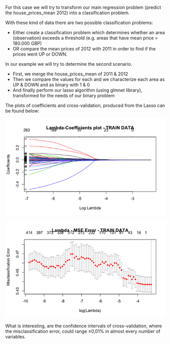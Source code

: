 For this case we will try to transform our main regression problem (predict the house\_prices\_mean 2012) into a classification problem.

With these kind of data there are two possible classification problems:

* Either create a classification problem which determines whether an area (observation) exceeds a threshold (e.g. areas that have mean price > 180.000 GBP)
* OR compare the mean prices of 2012 with 2011 in order to find if the prices went UP or DOWN.

In our example we will try to determine the second scenario.    

* First, we merge the house\_prices\_mean of 2011 & 2012
* Then we compare the values for each and we characterize each area as UP & DOWN and as binary with 1 & 0
* And finally perform our lasso algorithm (using glmnet library), transformed for the needs of our binary problem


The plots of coefficients and cross-validation, produced from the Lasso can be found below:

![](class-lasso-coeff.png)

![](class-lasso.png)

What is interesting, are the confidence intervals of cross-validation, where the misclassification error, could range ±0,01% in almost every number of variables.




